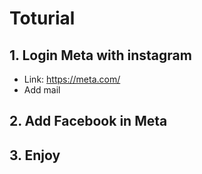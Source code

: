 # Toturial

## 1. Login Meta with instagram
- Link: https://meta.com/
- Add mail

## 2. Add Facebook in Meta

## 3. Enjoy
